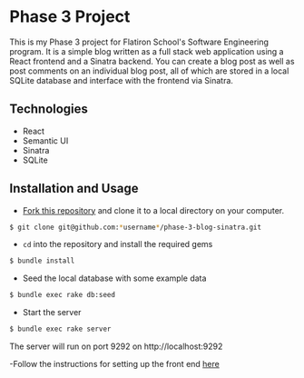 # Phase 3 Project
This is my Phase 3 project for Flatiron School's Software Engineering program. It is a simple blog written as a full stack web application using a React frontend and a Sinatra backend.
You can create a blog post as well as post comments on an individual blog post, all of which are stored in a local SQLite database and interface with the frontend via Sinatra.

## Technologies
- React
- Semantic UI
- Sinatra
- SQLite

## Installation and Usage
- [Fork this repository](https://github.com/jaguilar89/phase-3-blog-sinatra/fork) and clone it to a local directory on your computer.
  
```bash
$ git clone git@github.com:*username*/phase-3-blog-sinatra.git
```

- `cd` into the repository and install the required gems

```bash
$ bundle install
```
- Seed the local database with some example data

```bash
$ bundle exec rake db:seed
```

- Start the server

```bash
$ bundle exec rake server
```

The server will run on port 9292 on http://localhost:9292

-Follow the instructions for setting up the front end [here](https://github.com/jaguilar89/phase-3-blog-react)